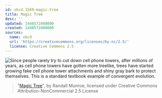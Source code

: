 ```yaml
---
id: xkcd.1569-magic-tree
title: Magic Tree
desc: ''
updated: 1440572400000
created: 1440572400000
sources:
  name: xkcd
  url: 'https://creativecommons.org/licenses/by-nc/2.5/'
  license: Creative Commons 2.5
---
```

![Since people rarely try to cut down cell phone towers, after millions of years, as cell phone towers have gotten more treelike, trees have started growing fake cell phone tower attachments and shiny gray bark to protect themselves. This is a standard textbook example of convergent evolution.](https://imgs.xkcd.com/comics/magic_tree.png)
> "[Magic Tree](https://xkcd.com/1569/)", by Randall Munroe, licensed under Creative Commons Attribution-NonCommercial 2.5 License
